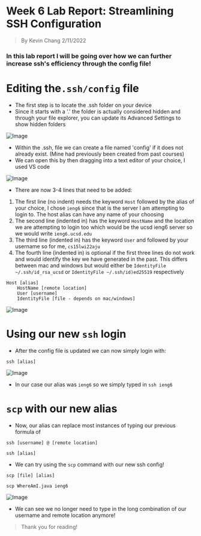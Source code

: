 # **Week 6 Lab Report:** Streamlining SSH Configuration
>By Kevin Chang 2/11/2022
### In this lab report I will be going over how we can further increase ssh's efficiency through the config file!


# Editing the`.ssh/config` file
- The first step is to locate the .ssh folder on your device
- Since it starts with a '.' the folder is actually considered hidden and through your file explorer, you can update its Advanced Settings to show hidden folders

![Image](https://i.imgur.com/xy3cXYt.png)

- Within the .ssh, file we can create a file named 'config' if it does not already exist. (Mine had previously been created from past courses)
- We can open this by then dragging into a text editor of your choice, I used VS code

![Image](https://i.imgur.com/m3c9Mj0.png)

- There are now 3-4 lines that need to be added:
1) The first line (no indent) needs the keyword `Host` followed by the alias of your choice, I chose `ieng6` since that is the server I am attempting to login to. The host alias can have any name of your choosing
2) The second line (indented in) has the keyword `HostName` and the location we are attempting to login too which would be the ucsd ieng6 server so we would write `ieng6.ucsd.edu`
3) The third line (indented in) has the keyword `User` and followed by your username so for me, `cs15lwi22aju`
4) The fourth line (indented in) is optional if the first three lines do not work and would identify the key we have generated in the past. This differs between mac and windows but would either be `IdentityFile ~/.ssh/id_rsa_ucsd` or `IdentityFile ~/.ssh/id)ed25519` respectively
```
Host [alias]
    HostName [remote location]
    User [username]
    IdentityFile [file - depends on mac/windows]
```

![Image](https://i.imgur.com/6q7lv0X.png)

# Using our new `ssh` login
- After the config file is updated we can now simply login with:
```
ssh [alias]
```

![Image](https://i.imgur.com/9zaquYI.png)

- In our case our alias was `ieng6` so we simply typed in `ssh ieng6`

# `scp` with our new alias

- Now, our alias can replace most instances of typing our previous formula of
```
ssh [username] @ [remote location]

ssh [alias]
```
- We can try using the `scp` command with our new ssh config!

```
scp [file] [alias]

scp WhereAmI.java ieng6
```

![Image](https://i.imgur.com/ktsb3Xd.png)

- We can see we no longer need to type in the long combination of our username and remote location anymore!

>Thank you for reading!